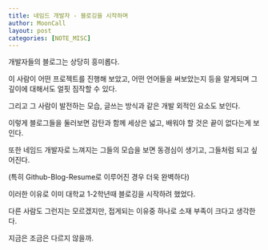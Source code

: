 ```yaml
---
title: 네임드 개발자 - 블로깅을 시작하며
author: MoonCall
layout: post
categories: [NOTE_MISC]
---
```

개발자들의 블로그는 상당히 흥미롭다.

이 사람이 어떤 프로젝트를 진행해 보았고, 어떤 언어들을 써보았는지 등을 알게되며 그 깊이에 대해서도 얼핏 짐작할 수 있다.

그리고 그 사람이 발전하는 모습, 글쓰는 방식과 같은 개발 외적인 요소도 보인다.

이렇게 블로그들을 둘러보면 감탄과 함께 세상은 넓고, 배워야 할 것은 끝이 없다는게 보인다.

또한 네임드 개발자로 느껴지는 그들의 모습을 보면 동경심이 생기고, 그들처럼 되고 싶어진다.

(특히 Github-Blog-Resume로 이루어진 경우 더욱 완벽하다)

이러한 이유로 이미 대학교 1-2학년때 블로깅을 시작하려 했었다.

다른 사람도 그런지는 모르겠지만, 접게되는 이유중 하나로 소재 부족이 크다고 생각한다.

지금은 조금은 다르지 않을까.

<span class="image right"><img src="{{ 'assets/images/wolves.jpg' | relative_url }}" alt="" /></span>


